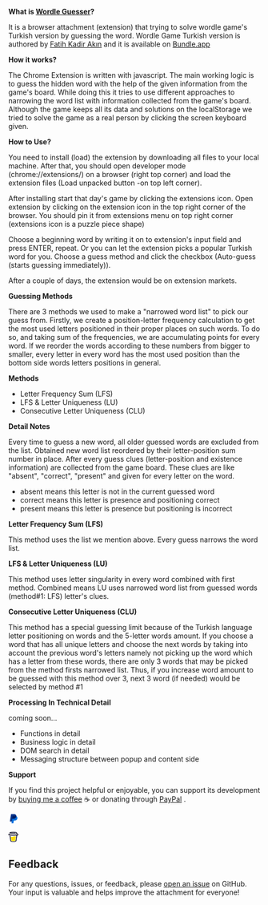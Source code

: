 **What is [Wordle Guesser](https://chromewebstore.google.com/detail/guesser-for-wordle-turkis/aoaghflbehgmllepccofeghnafnfmkab?hl=en)?**

It is a browser attachment (extension) that trying to solve wordle game's Turkish version by guessing the word.
Wordle Game Turkish version is authored by [Fatih Kadir Akın](https://github.com/f)  and it is available on [Bundle.app](https://www.bundle.app/wordle-tr/ )

**How it works?**

The Chrome Extension is written with javascript. The main working logic is to guess the hidden word with the help of the given information from the game's board. While doing this it tries to use different approaches to narrowing the word list with information collected from the game's board. Although the game keeps all its data and solutions on the localStorage we tried to solve the game as a real person by clicking the screen keyboard given.


**How to Use?**

You need to install (load) the extension by downloading all files to your local machine. After that, you should open developer mode (chrome://extensions/) on a browser (right top corner) and load the extension files (Load unpacked button -on top left corner).

After installing start that day's game by clicking the extensions icon. Open extension by clicking on the extension icon in the top right corner of the browser. You should pin it from extensions menu on top right corner (extensions icon is a puzzle piece shape)

Choose a beginning word by writing it on to extension's input field and press ENTER, repeat.
Or you can let the extension picks a popular Turkish word for you. Choose a guess method and click the checkbox (Auto-guess (starts guessing immediately)).

After a couple of days, the extension would be on extension markets.

**Guessing Methods**

There are 3 methods we used to make a "narrowed word list" to pick our guess from. Firstly, we create a position-letter frequency calculation to get the most used letters positioned in their proper places on such words. To do so, and taking sum of the frequencies, we are accumulating points for every word. If we reorder the words according to these numbers from bigger to smaller, every letter in every word has the most used position than the bottom side words letters positions in general. 

**Methods**
- Letter Frequency Sum (LFS)
- LFS & Letter Uniqueness (LU)
- Consecutive Letter Uniqueness (CLU)

**Detail Notes** 

Every time to guess a new word, all older guessed words are excluded from the list. Obtained new word list reordered by their letter-position sum number in place.
After every guess clues (letter-position and existence information) are collected from the game board. These clues are like "absent", "correct", "present" and given for every letter on the word.
 - absent means this letter is not in the current guessed word
 - correct means this letter is presence and positioning correct
 - present means this letter is presence but positioning is incorrect




 **Letter Frequency Sum (LFS)**

This method uses the list we mention above. Every guess narrows the word list. 

**LFS & Letter Uniqueness (LU)**

This method uses letter singularity in every word combined with first method. Combined means LU uses narrowed word list from guessed words (method#1: LFS) letter's clues.

**Consecutive Letter Uniqueness (CLU)**

This method has a special guessing limit because of the Turkish language letter positioning on words and the 5-letter words amount. If you choose a word that has all unique letters and choose the next words by taking into account the previous word's letters namely not picking up the word which has a letter from these words, there are only 3 words that may be picked from the method firsts narrowed list. Thus, if you increase word amount to be guessed with this method over 3, next 3 word (if needed) would be selected by method #1


**Processing In Technical Detail**

coming soon...

- Functions in detail
- Business logic in detail
- DOM search in detail
- Messaging structure between popup and content side



**Support**

If you find this project helpful or enjoyable, you can support its development by [buying me a coffee](https://www.buymeacoffee.com/caglarorhan) ☕️ or donating through [PayPal](https://paypal.me/caglarorhan?country.x=US&locale.x=en_US) .

[<img src="./img/paypal-mark-color.svg" alt="Donating through PayPal" width="20" height="20" />](https://paypal.me/caglarorhan?country.x=US&locale.x=en_US "PayPal")

[<img src="./img/bmc-icon.svg" alt="Donating through BuyMeACoffee" width="20" height="20" />](https://www.buymeacoffee.com/caglarorhan "Buy Me A Coffee")

## Feedback
For any questions, issues, or feedback, please [open an issue](../../issues) on GitHub. Your input is valuable and helps improve the attachment for everyone!
